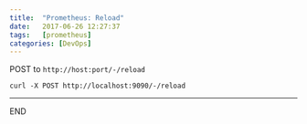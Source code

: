 ```yaml
---
title:  "Prometheus: Reload"
date:   2017-06-26 12:27:37
tags:   [prometheus]
categories: [DevOps]
---
```

POST  to `http://host:port/-/reload`

```shell
curl -X POST http://localhost:9090/-/reload
```

---
END

